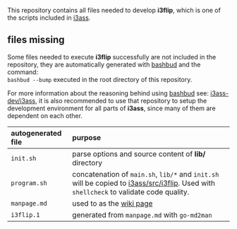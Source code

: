 This repository contains all files needed to develop **i3flip**, which is one of the scripts included in [i3ass]. 

## files missing
Some files needed to execute **i3flip** successfully are not included in the repository, they are automatically generated with [bashbud] and the command:  
`bashbud --bump` executed in the root directory of this repository.  

For more information about the reasoning behind using [bashbud] see: 
[i3ass-dev/i3ass], it is also recommended to use that repository to setup the development environment for all parts of **i3ass**, since many of them are dependent on each other.

| autogenerated file | purpose 
|:-------------------|:--------
| `init.sh`            | parse options and source content of **lib/** directory
| `program.sh`         | concatenation of `main.sh`, `lib/*` and `init.sh` will be copied to [i3ass/src/i3flip]. Used with `shellcheck` to validate code quality.
| `manpage.md`         | used to as the [wiki page]
| `i3flip.1`           | generated from `manpage.md` with `go-md2man`


[wiki page]: https://github.com/budlabs/i3ass/wiki/10AS_i3flip
[i3ass/src/i3flip]: https://github.com/budlabs/i3ass/blob/next/src/i3flip
[i3ass-dev/i3ass]: https://github.com/i3ass-dev/i3ass
[i3ass]: https://github.com/budlabs/i3ass
[bashbud]: https://github.com/budlabs/bashbud
